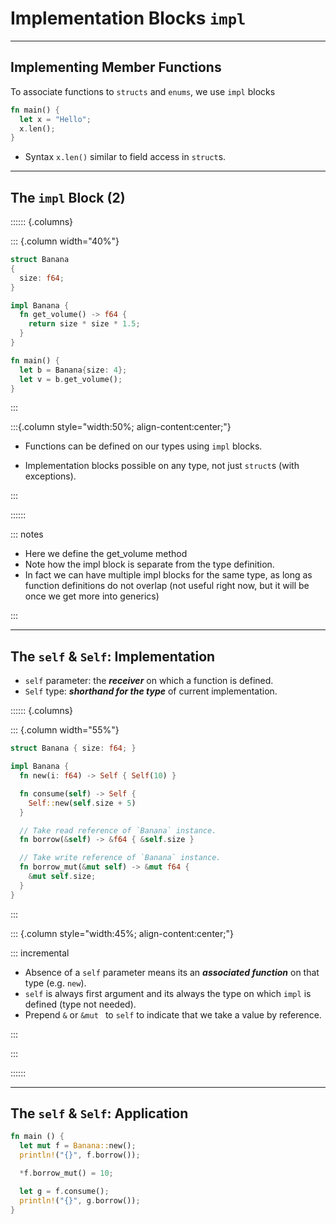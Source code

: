 <!-- markdownlint-disable-file MD034 MD033 MD001 MD024 MD026-->

# Implementation Blocks `impl`

---

## Implementing Member Functions

To associate functions to `structs` and `enums`, we use `impl` blocks

```rust
fn main() {
  let x = "Hello";
  x.len();
}
```

- Syntax `x.len()` similar to field access in `struct`s.

---

## The `impl` Block (2)

:::::: {.columns}

::: {.column width="40%"}

```rust {line-numbers="6-10,14"}
struct Banana
{
  size: f64;
}

impl Banana {
  fn get_volume() -> f64 {
    return size * size * 1.5;
  }
}

fn main() {
  let b = Banana{size: 4};
  let v = b.get_volume();
}
```

:::

:::{.column style="width:50%; align-content:center;"}

- Functions can be defined on our types using `impl` blocks.

- Implementation blocks possible on any type, not just `struct`s (with
  exceptions).

:::

::::::

::: notes

- Here we define the get_volume method
- Note how the impl block is separate from the type definition.
- In fact we can have multiple impl blocks for the same type, as long as
  function definitions do not overlap (not useful right now, but it will be once
  we get more into generics)

:::

---

## The `self` & `Self`: Implementation

- `self` parameter: the **_receiver_** on which a function is defined.
- `Self` type: **_shorthand for the type_** of current implementation.

:::::: {.columns}

::: {.column width="55%"}

```rust {line-numbers="all|4|6-8|11|14-16" style="font-size:14pt"}
struct Banana { size: f64; }

impl Banana {
  fn new(i: f64) -> Self { Self(10) }

  fn consume(self) -> Self {
    Self::new(self.size + 5)
  }

  // Take read reference of `Banana` instance.
  fn borrow(&self) -> &f64 { &self.size }

  // Take write reference of `Banana` instance.
  fn borrow_mut(&mut self) -> &mut f64 {
    &mut self.size;
  }
}
```

:::

::: {.column style="width:45%; align-content:center;"}

::: incremental

- Absence of a `self` parameter means its an **_associated function_** on that
  type (e.g. `new`).
- `self` is always first argument and its always the type on which `impl` is
  defined (type not needed).
- Prepend `&` or `&mut ` to `self` to indicate that we take a value by
  reference.

:::

:::

::::::

---

## The `self` & `Self`: Application

```rust
fn main () {
  let mut f = Banana::new();
  println!("{}", f.borrow());

  *f.borrow_mut() = 10;

  let g = f.consume();
  println!("{}", g.borrow());
}
```
